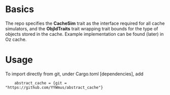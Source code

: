 # Basics

The repo specifies the **CacheSim** trait as the interface required for all cache simulators, and the **ObjIdTraits** trait wrapping trait bounds for the type of objects stored in the cache. Example implementation can be found (later) in Oz cache.



# Usage
To import directly from git, under Cargo.toml [dependencies], add

        abstract_cache = {git = "https://github.com/YYWmus/abstract_cache"}
